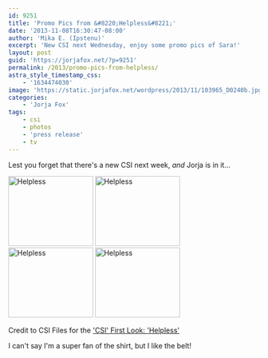 ```yaml
---
id: 9251
title: 'Promo Pics from &#8220;Helpless&#8221;'
date: '2013-11-08T16:30:47-08:00'
author: 'Mika E. (Ipstenu)'
excerpt: 'New CSI next Wednesday, enjoy some promo pics of Sara!'
layout: post
guid: 'https://jorjafox.net/?p=9251'
permalink: /2013/promo-pics-from-helpless/
astra_style_timestamp_css:
    - '1634474030'
image: 'https://static.jorjafox.net/wordpress/2013/11/103965_D0240b.jpg'
categories:
    - 'Jorja Fox'
tags:
    - csi
    - photos
    - 'press release'
    - tv
---
```


Lest you forget that there's a new CSI next week, <em>and</em> Jorja is in it...

<a href="https://jorjafox.net/gallery/tv/csi/pub/s14/promo/103965_d0092b.jpg"><img class="alignnone size-thumbnail wp-image-9253" alt="Helpless" src="//static.jorjafox.net/wordpress/2013/11/103965_d0092b_200_cw200_ch200_thumb-170x140.jpg" width="170" height="140" /></a> <a href="https://jorjafox.net/gallery/tv/csi/pub/s14/promo/103965_d0223b.jpg"><img class="alignnone size-thumbnail wp-image-9254" alt="Helpless" src="//static.jorjafox.net/wordpress/2013/11/103965_d0223b_200_cw200_ch200_thumb-170x140.jpg" width="170" height="140" /></a> <a href="https://jorjafox.net/gallery/tv/csi/pub/s14/promo/103965_d0237b.jpg"><img class="alignnone size-thumbnail wp-image-9255" alt="Helpless" src="//static.jorjafox.net/wordpress/2013/11/103965_d0237b_200_cw200_ch200_thumb-170x140.jpg" width="170" height="140" /></a> <a href="https://jorjafox.net/gallery/tv/csi/pub/s14/promo/103965_d0240b.jpg"><img class="alignnone size-thumbnail wp-image-9256" alt="Helpless" src="//static.jorjafox.net/wordpress/2013/11/103965_d0240b_200_cw200_ch200_thumb-170x140.jpg" width="170" height="140" /></a>

Credit to CSI Files for the <a href="http://www.csifiles.com/content/2013/11/csi-first-look-helpless/">'CSI' First Look: 'Helpless'</a>

I can't say I'm a super fan of the shirt, but I like the belt!